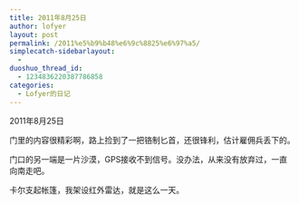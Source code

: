 ```yaml
---
title: 2011年8月25日
author: lofyer
layout: post
permalink: /2011%e5%b9%b48%e6%9c%8825%e6%97%a5/
simplecatch-sidebarlayout:
  - 
duoshuo_thread_id:
  - 1234836220387786858
categories:
  - Lofyer的日记
---
```

2011年8月25日

门里的内容很精彩啊，路上捡到了一把铬制匕首，还很锋利，估计雇佣兵丢下的。

门口的另一端是一片沙漠，GPS接收不到信号。没办法，从来没有放弃过，一直向南走吧。

卡尔支起帐篷，我架设红外雷达，就是这么一天。